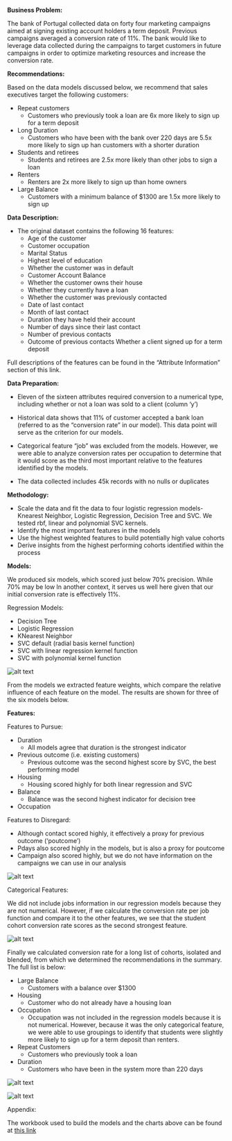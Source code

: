 
**Business Problem:**

The bank of Portugal collected data on forty four marketing campaigns aimed at signing existing account holders a term deposit.  Previous campaigns averaged a conversion rate of 11%.  The bank would like to leverage data collected during the campaigns to target customers in future campaigns in order to optimize marketing resources and increase the conversion rate.

**Recommendations:**


Based on the data models discussed below, we recommend that sales executives target the following customers:

- Repeat customers
     -  Customers who previously took a loan are 6x more likely to sign up for a term deposit
-  Long Duration
     -  Customers who have been with the bank over 220 days are 5.5x more likely to sign up han customers with a shorter duration
-  Students and retirees
     -  Students and retirees are 2.5x more likely than other jobs to sign a loan
-  Renters
     -  Renters are 2x more likely to sign up than home owners
-  Large Balance
     -  Customers with a minimum balance of $1300 are 1.5x more likely to sign up


**Data Description:**

- The original dataset contains the following 16 features:
     -  Age of the customer
     -  Customer occupation
     -  Marital Status
     -  Highest level of education
     -  Whether the customer was in default
     -  Customer Account Balance
     -  Whether the customer owns their house
     -  Whether they currently have a loan
     -  Whether the customer was previously contacted
     -  Date of last contact
     -  Month of last contact
     -  Duration they have held their account
     -  Number of days since their last contact
     -  Number of previous contacts
     -  Outcome of previous contacts
Whether a client signed up for a term deposit

 Full descriptions of the features can be found in the “Attribute Information” section of this link.

**Data Preparation:**

-  Eleven of the sixteen attributes required conversion to a numerical type, including whether or not a loan was sold to a client (column ‘y’)

-  Historical data shows that 11% of customer accepted a bank loan (referred to as the “conversion rate” in our model).  This data point will serve as the criterion for our models.

-  Categorical feature “job” was excluded from the models. However, we were able to analyze conversion rates per occupation to determine that it would score as the third most important relative to the features identified by the models.  

-  The data collected includes 45k records with no nulls or duplicates

**Methodology:**

-  Scale the data and fit the data to four logistic regression models- Knearest Neighbor, Logistic Regression, Decision Tree and SVC.  We tested rbf, linear and polynomial SVC kernels.
-  Identify the most important features in the models
-  Use the highest weighted features to build potentially high value cohorts
-  Derive insights from the highest performing cohorts identified within the process

**Models:**

We produced six models, which scored just below 70% precision.  While 70% may be low
In another context, it serves us well here given that our initial conversion rate is effectively 11%.

Regression Models:
-  Decision Tree
-  Logistic Regression
-  KNearest Neighbor
-  SVC default (radial basis kernel function)
-  SVC with linear regression kernel function
-  SVC with polynomial kernel function 

![alt text](https://github.com/JOSHUAGITBERG/bank_loan_predictor/blob/main/images/Model_Scores.jpg)

From the models we extracted feature weights, which compare the relative influence of each feature on the model.  The results are shown for three of the six models below.  

**Features:**

Features to Pursue:
-  Duration
     -  All models agree that duration is the strongest indicator
-  Previous outcome (i.e. existing customers)
     -  Previous outcome was the second highest score by SVC, the best performing model
-  Housing
     -  Housing scored highly for both linear regression and SVC
-  Balance
     -  Balance was the second highest indicator for decision tree
- Occupation



Features to Disregard:
-  Although contact scored highly, it effectively a proxy for previous outcome (‘poutcome’)
-  Pdays also scored highly in the models, but is also a proxy for poutcome
-  Campaign also scored highly, but we do not have information on the campaigns we can use in 
   our analysis

![alt text](https://github.com/JOSHUAGITBERG/bank_loan_predictor/blob/main/images/Relative_Feature_Importance.png) 


Categorical Features:

We did not include jobs information in our regression models because they are not numerical. 
However, if we calculate the conversion rate per job function and compare it to the other
features, we see that the student cohort conversion rate scores as the second strongest 
feature. 

![alt text](https://github.com/JOSHUAGITBERG/bank_loan_predictor/blob/main/images/Conversion_By_Job.jpg)  


Finally we calculated conversion rate for a long list of cohorts, isolated and blended, from which we determined the recommendations in the summary.  The full list is below:


-  Large Balance
     -  Customers with a balance over $1300
-  Housing
     -  Customer who do not already have a housing loan
-  Occupation
     -  Occupation was not included in the regression models because it is not numerical.  However, because it was the only categorical feature, we were able to use groupings to identify that students were slightly more likely to sign up for a term deposit than renters.
-  Repeat Customers
     -  Customers who previously took a loan
-  Duration
     -  Customers who have been in the system more than 220 days

![alt text](https://github.com/JOSHUAGITBERG/bank_loan_predictor/blob/main/images/Conversion_By_Cohort.jpg)

![alt text](https://github.com/JOSHUAGITBERG/bank_loan_predictor/blob/main/images/Conversion_By_Blended_Cohort.jpg)


Appendix:

The workbook used to build the models and the charts above can be found at [this link](https://github.com/JOSHUAGITBERG/bank_loan_predictor/blob/main/bank_load_predictor_workbook.ipynb)


